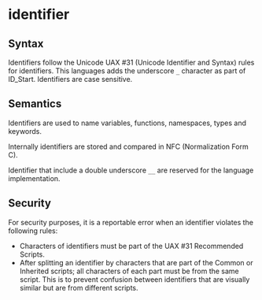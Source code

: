 # identifier

## Syntax
Identifiers follow the Unicode UAX #31 (Unicode Identifier and Syntax)
rules for identifiers. This languages adds the underscore `_` character as part
of ID_Start. Identifiers are case sensitive.

## Semantics
Identifiers are used to name variables, functions, namespaces, types and
keywords.

Internally identifiers are stored and compared in NFC (Normalization Form C).

Identifier that include a double underscore `__` are reserved for the language
implementation.

## Security
For security purposes, it is a reportable error when an identifier violates the
following rules:
 - Characters of identifiers must be part of the UAX #31 Recommended Scripts.
 - After splitting an identifier by characters that are part of the Common or
   Inherited scripts; all characters of each part must be from the same script.
   This is to prevent confusion between identifiers that are visually similar
   but are from different scripts.

